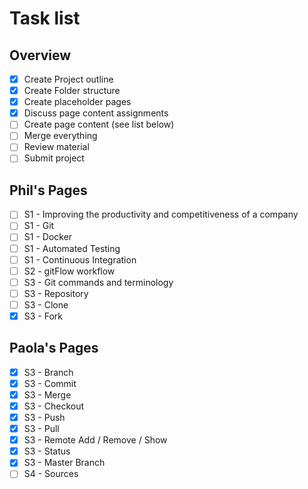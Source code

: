 # Task list

## Overview
- [x] Create Project outline
- [x] Create Folder structure
- [x] Create placeholder pages
- [x] Discuss page content assignments
- [ ] Create page content (see list below)
- [ ] Merge everything
- [ ] Review material
- [ ] Submit project

## Phil's Pages
- [ ] S1 - Improving the productivity and competitiveness of a company
- [ ] S1 - Git
- [ ] S1 - Docker
- [ ] S1 - Automated Testing
- [ ] S1 - Continuous Integration
- [ ] S2 - gitFlow workflow
- [ ] S3 - Git commands and terminology
- [ ] S3 - Repository
- [ ] S3 - Clone
- [x] S3 - Fork

## Paola's Pages
- [x] S3 - Branch
- [x] S3 - Commit
- [x] S3 - Merge
- [x] S3 - Checkout
- [x] S3 - Push
- [x] S3 - Pull
- [x] S3 - Remote Add / Remove / Show
- [x] S3 - Status
- [x] S3 - Master Branch
- [ ] S4 - Sources
